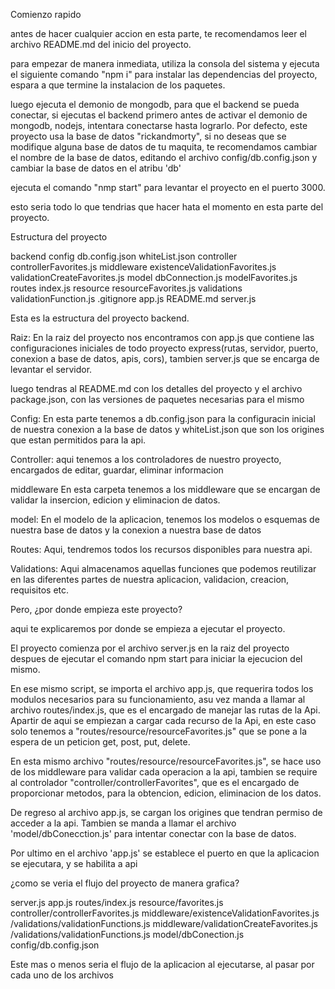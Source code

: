 Comienzo rapido

antes de hacer cualquier accion en esta parte, te recomendamos leer el archivo README.md del inicio del proyecto.

para empezar de manera inmediata, utiliza la consola del sistema y ejecuta el siguiente comando "npm i" para instalar las dependencias del proyecto, espara a que termine la instalacion de los paquetes.

luego ejecuta el demonio de mongodb, para que el backend se pueda conectar, si ejecutas el backend primero antes de activar el demonio de mongodb, nodejs, intentara conectarse hasta lograrlo. Por defecto, este proyecto usa la base de datos "rickandmorty", si no deseas que se modifique alguna base de datos de tu maquita, te recomendamos cambiar el nombre de la base de datos, editando el archivo config/db.config.json y cambiar la base de datos en el atribu 'db'

ejecuta el comando "nmp start" para levantar el proyecto en el puerto 3000.

esto seria todo lo que tendrias que hacer hata el momento en esta parte del proyecto.


Estructura del proyecto 

backend
        config
            db.config.json
            whiteList.json
        controller
            controllerFavorites.js
        middleware
            existenceValidationFavorites.js
            validationCreateFavorites.js
        model
            dbConnection.js
            modelFavorites.js
        routes
            index.js
            resource
                resourceFavorites.js
        validations
            validationFunction.js
    .gitignore
    app.js
    README.md
    server.js
 
Esta es la estructura del proyecto backend.

Raiz:
En la raiz del proyecto nos encontramos con app.js que contiene las configuraciones iniciales de todo proyecto express(rutas, servidor, puerto, conexion a base de datos, apis, cors), tambien server.js que se encarga de levantar el servidor.

luego tendras al README.md con los detalles del proyecto y el archivo package.json, con las versiones de paquetes necesarias para el mismo

Config:
En esta parte tenemos a db.config.json para la configuracin inicial de nuestra conexion a la base de datos y whiteList.json que son los origines que estan permitidos para la api.

Controller:
aqui tenemos a los controladores de nuestro proyecto, encargados de editar, guardar, eliminar informacion

middleware
En esta carpeta tenemos a los middleware que se encargan de validar la insercion, edicion y eliminacion de datos.

model:
En el modelo de la aplicacion, tenemos los modelos o esquemas de nuestra base de datos y la conexion a nuestra base de datos

Routes:
Aqui, tendremos todos los recursos disponibles para nuestra api.

Validations:
Aqui almacenamos aquellas funciones que podemos reutilizar en las diferentes partes de nuestra aplicacion, validacion, creacion, requisitos etc.


Pero, ¿por donde empieza este proyecto?

aqui te explicaremos por donde se empieza a ejecutar el proyecto.

El proyecto comienza por el archivo server.js en la raiz del proyecto despues de ejecutar el comando npm start para iniciar la ejecucion del mismo.

En ese mismo script, se importa el archivo app.js, que requerira todos los modulos necesarios para su funcionamiento, asu vez manda a llamar al archivo routes/index.js, que es el encargado de manejar las rutas de la Api. Apartir de aqui se empiezan a cargar cada recurso de la Api, en este caso solo tenemos a "routes/resource/resourceFavorites.js" que se pone a la espera de un peticion get, post, put, delete. 

En esta mismo archivo "routes/resource/resourceFavorites.js", se hace uso de los middleware para validar cada operacion a la api, tambien se require al controlador "controller/controllerFavorites", que es el encargado de proporcionar metodos, para la obtencion, edicion, eliminacion de los datos.

De regreso al archivo app.js, se cargan los origines que tendran permiso de acceder a la api. Tambien se manda a llamar el archivo 'model/dbConecction.js' para intentar conectar con la base de datos.

Por ultimo en el archivo 'app.js' se establece el puerto en que la aplicacion se ejecutara, y se habilita a api


¿como se veria el flujo del proyecto de manera grafica?

server.js
    app.js
        routes/index.js
            resource/favorites.js
                controller/controllerFavorites.js
                middleware/existenceValidationFavorites.js
                    /validations/validationFunctions.js
                middleware/validationCreateFavorites.js
                    /validations/validationFunctions.js
        model/dbConection.js
            config/db.config.json

Este mas o menos seria el flujo de la aplicacion al ejecutarse, al pasar por cada uno de los archivos




